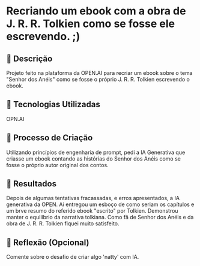 # Recriando um ebook com a obra de J. R. R. Tolkien como se fosse ele escrevendo. ;)

## 📒 Descrição
Projeto feito na plataforma da OPEN.AI para recriar um ebook sobre o tema "Senhor dos Anéis" como se fosse o próprio J. R. R. Tolkien escrevendo o ebook.

## 🤖 Tecnologias Utilizadas
OPN.AI

## 🧐 Processo de Criação
Utilizando princípios de engenharia de prompt, pedi a IA Generativa que criasse um ebook contando as histórias do Senhor dos Anéis como se fosse o próprio autor original dos contos.

## 🚀 Resultados
Depois de algumas tentativas fracassadas, e erros apresentados, a IA generativa da OPEN. Ai entregou um esboço de como seriam os capítulos e um brve resumo do referido ebook "escrito" por Tolkien. Demonstrou manter o equilíbrio da narrativa tolkiana. Como fã de Senhor dos Anéis e da obra de J. R. R. Tolkien fiquei muito satisfeito.

## 💭 Reflexão (Opcional)
Comente sobre o desafio de criar algo 'natty' com IA.

